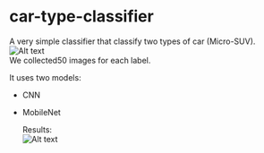 # car-type-classifier
A very simple classifier that classify two types of car (Micro-SUV).  
  ![Alt text](https://i.imgur.com/J5ODf7L.jpg "Optional title")  
We collected50 images for each label.
  
It uses two models:
- CNN
- MobileNet
  
  Results:  
    ![Alt text](https://i.imgur.com/RGtfDoI.png "Optional title")  
